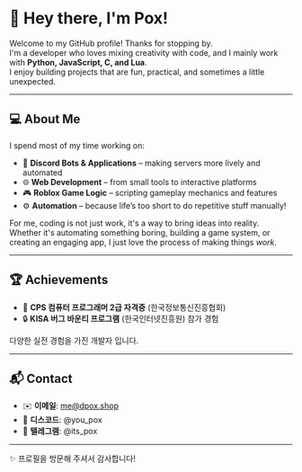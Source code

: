 # 👋 Hey there, I'm Pox!

Welcome to my GitHub profile! Thanks for stopping by.  
I'm a developer who loves mixing creativity with code, and I mainly work with **Python, JavaScript, C, and Lua**.  
I enjoy building projects that are fun, practical, and sometimes a little unexpected.

---

## 💻 About Me
I spend most of my time working on:
- 🤖 **Discord Bots & Applications** – making servers more lively and automated
- 🌐 **Web Development** – from small tools to interactive platforms
- 🎮 **Roblox Game Logic** – scripting gameplay mechanics and features
- ⚙️ **Automation** – because life’s too short to do repetitive stuff manually!

For me, coding is not just work, it's a way to bring ideas into reality. Whether it's automating something boring, building a game system, or creating an engaging app, I just love the process of making things *work*.

---

## 🏆 Achievements  
- 📜 **CPS 컴퓨터 프로그래머 2급 자격증** (한국정보통신진흥협회)  
- 🔒 **KISA 버그 바운티 프로그램** (한국인터넷진흥원) 참가 경험  

다양한 실전 경험을 가진 개발자 입니다.

---

## 📬 Contact  
- ✉️ **이메일**: me@dpox.shop  
- 💬 **디스코드**: @you_pox  
- 📡 **텔레그램**: @its_pox  


---

✨ 프로필을 방문해 주셔서 감사합니다!  
